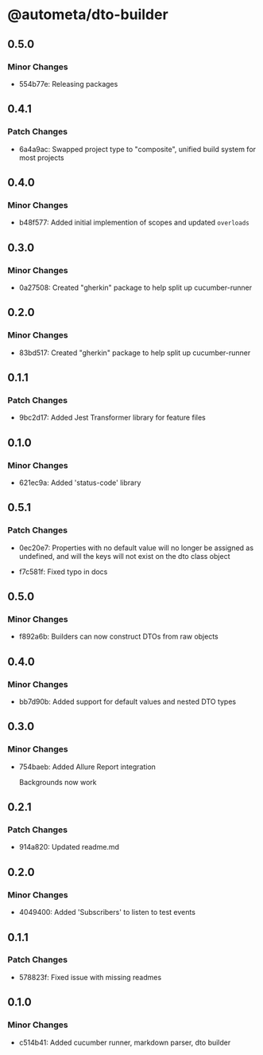 # @autometa/dto-builder

## 0.5.0

### Minor Changes

- 554b77e: Releasing packages

## 0.4.1

### Patch Changes

- 6a4a9ac: Swapped project type to "composite", unified build system for most projects

## 0.4.0

### Minor Changes

- b48f577: Added initial implemention of scopes and updated `overloads`

## 0.3.0

### Minor Changes

- 0a27508: Created "gherkin" package to help split up cucumber-runner

## 0.2.0

### Minor Changes

- 83bd517: Created "gherkin" package to help split up cucumber-runner

## 0.1.1

### Patch Changes

- 9bc2d17: Added Jest Transformer library for feature files

## 0.1.0

### Minor Changes

- 621ec9a: Added 'status-code' library

## 0.5.1

### Patch Changes

- 0ec20e7: Properties with no default value will no longer be assigned as undefined, and will the keys will not exist on the dto class object

- f7c581f: Fixed typo in docs

## 0.5.0

### Minor Changes

- f892a6b: Builders can now construct DTOs from raw objects

## 0.4.0

### Minor Changes

- bb7d90b: Added support for default values and nested DTO types

## 0.3.0

### Minor Changes

- 754baeb: Added Allure Report integration

  Backgrounds now work

## 0.2.1

### Patch Changes

- 914a820: Updated readme.md

## 0.2.0

### Minor Changes

- 4049400: Added 'Subscribers' to listen to test events

## 0.1.1

### Patch Changes

- 578823f: Fixed issue with missing readmes

## 0.1.0

### Minor Changes

- c514b41: Added cucumber runner, markdown parser, dto builder

